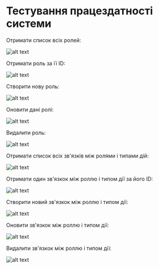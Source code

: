 # Тестування працездатності системи

Отримати список всіх ролей:

![alt text](./../../test/role-getAll.jpg)

Отримати роль за її ID:

![alt text](./../../test/role-get.jpg)

Створити нову роль:

![alt text](./../../test/role-create.jpg)

Оновити дані ролі:

![alt text](./../../test/role-update.jpg)

Видалити роль:

![alt text](./../../test/role-delete.jpg)

Отримати список всіх зв'язків між ролями і типами дій:

![alt text](./../../test/availableAction-getAll.jpg)

Отримати один зв'язкок між роллю і типом дії за його ID:

![alt text](./../../test/availableAction-get.jpg)

Створити новий зв'язкок між роллю і типом дії:

![alt text](./../../test/availableAction-create.jpg)

Оновити зв'язкок між роллю і типом дії:

![alt text](./../../test/availableAction-update.jpg)

Видалити зв'язкок між роллю і типом дії:

![alt text](./../../test/availableAction-delete.jpg)

